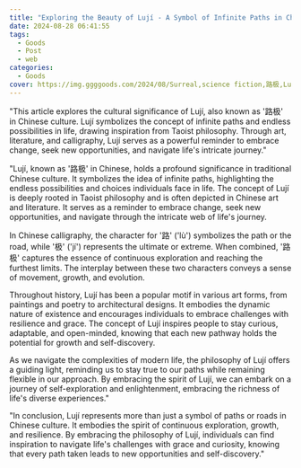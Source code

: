 ```yaml
---
title: "Exploring the Beauty of Lují - A Symbol of Infinite Paths in Chinese Culture"
date: 2024-08-28 06:41:55
tags:
  - Goods
  - Post
  - web
categories:
  - Goods
cover: https://img.ggggoods.com/2024/08/Surreal,science fiction,路极,Luji,technology,tech,diagrams,renderings,colors_20240830_00001_.png
---
```


"This article explores the cultural significance of Lují, also known as '路极' in Chinese culture. Lují symbolizes the concept of infinite paths and endless possibilities in life, drawing inspiration from Taoist philosophy. Through art, literature, and calligraphy, Lují serves as a powerful reminder to embrace change, seek new opportunities, and navigate life's intricate journey."

"Lují, known as '路极' in Chinese, holds a profound significance in traditional Chinese culture. It symbolizes the idea of infinite paths, highlighting the endless possibilities and choices individuals face in life. The concept of Lují is deeply rooted in Taoist philosophy and is often depicted in Chinese art and literature. It serves as a reminder to embrace change, seek new opportunities, and navigate through the intricate web of life's journey.

In Chinese calligraphy, the character for '路' ('lù') symbolizes the path or the road, while '极' ('jí') represents the ultimate or extreme. When combined, '路极' captures the essence of continuous exploration and reaching the furthest limits. The interplay between these two characters conveys a sense of movement, growth, and evolution.

Throughout history, Lují has been a popular motif in various art forms, from paintings and poetry to architectural designs. It embodies the dynamic nature of existence and encourages individuals to embrace challenges with resilience and grace. The concept of Lují inspires people to stay curious, adaptable, and open-minded, knowing that each new pathway holds the potential for growth and self-discovery.

As we navigate the complexities of modern life, the philosophy of Lují offers a guiding light, reminding us to stay true to our paths while remaining flexible in our approach. By embracing the spirit of Lují, we can embark on a journey of self-exploration and enlightenment, embracing the richness of life's diverse experiences."

"In conclusion, Lují represents more than just a symbol of paths or roads in Chinese culture. It embodies the spirit of continuous exploration, growth, and resilience. By embracing the philosophy of Lují, individuals can find inspiration to navigate life's challenges with grace and curiosity, knowing that every path taken leads to new opportunities and self-discovery."
